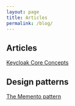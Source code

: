 ```yaml
---
layout: page
title: Articles
permalink: /blog/
---
```


## Articles

[Keycloak Core Concepts](/bp-portofolio/articles/keycloak/1)

## Design patterns

[The Memento pattern](/bp-portofolio/articles/dp/memento)